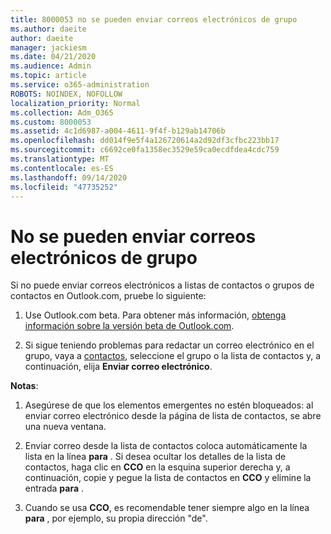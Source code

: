 ```yaml
---
title: 8000053 no se pueden enviar correos electrónicos de grupo
ms.author: daeite
author: daeite
manager: jackiesm
ms.date: 04/21/2020
ms.audience: Admin
ms.topic: article
ms.service: o365-administration
ROBOTS: NOINDEX, NOFOLLOW
localization_priority: Normal
ms.collection: Adm_O365
ms.custom: 8000053
ms.assetid: 4c1d6987-a004-4611-9f4f-b129ab14706b
ms.openlocfilehash: dd014f9e5f4a126720614a2d92df3cfbc223bb17
ms.sourcegitcommit: c6692ce0fa1358ec3529e59ca0ecdfdea4cdc759
ms.translationtype: MT
ms.contentlocale: es-ES
ms.lasthandoff: 09/14/2020
ms.locfileid: "47735252"
---
```

# <a name="unable-to-send-group-emails"></a>No se pueden enviar correos electrónicos de grupo

Si no puede enviar correos electrónicos a listas de contactos o grupos de contactos en Outlook.com, pruebe lo siguiente:
  
1. Use Outlook.com beta. Para obtener más información, [obtenga información sobre la versión beta de Outlook.com](https://support.office.com/article/e2261c7f-d413-4084-8f22-21282f42d8cf).
    
2. Si sigue teniendo problemas para redactar un correo electrónico en el grupo, vaya a [contactos](https://outlook.live.com/people/), seleccione el grupo o la lista de contactos y, a continuación, elija **Enviar correo electrónico**.
    
 **Notas**:
  
1. Asegúrese de que los elementos emergentes no estén bloqueados: al enviar correo electrónico desde la página de lista de contactos, se abre una nueva ventana.
    
2. Enviar correo desde la lista de contactos coloca automáticamente la lista en la línea **para** . Si desea ocultar los detalles de la lista de contactos, haga clic en **CCO** en la esquina superior derecha y, a continuación, copie y pegue la lista de contactos en **CCO** y elimine la entrada **para** . 
    
3. Cuando se usa **CCO**, es recomendable tener siempre algo en la línea **para** , por ejemplo, su propia dirección "de". 
    

